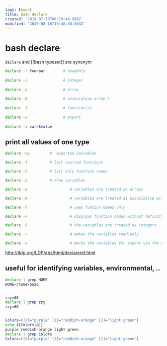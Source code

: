 ```yaml
---
tags: [bash]
title: bash declare
created: '2019-07-30T06:19:48.996Z'
modified: '2019-08-18T19:48:38.694Z'
---
```


# bash declare

`declare` and [[bash typeset]] are synonym

```sh
declare -r foo=bar        # readonly
  
declare -i                # integer
  
declare -a                # array
  
declare -A                # associative array !
  
declare -f                # function(s)
  
declare -x                # export
  
declare -x var=$value
```

## print all values of one type
```sh
declare -xp         #  exported vairables

declare -f          # list sourced functions

declare -F          # list only function names

declare -p          # show variables

```

```sh
declare -a                   # variables are treated as arrays

declare -A                   # variables are treated as associative arrays

declare -f                   # uses funtion names only

declare -F                   # displays function names without definitions

declare -i                   # the variables are treaded as integers

declare -r                   # makes the variables read-only

declare -x                   # marks the variables for export via the environment
```
http://tldp.org/LDP/abs/html/declareref.html


## useful for identifying variables, environmental, ..
```sh
declare | grep HOME
HOME=/home/bozo


zzy=68
declare | grep zzy
zzy=68


Colors=([0]="purple" [1]="reddish-orange" [2]="light green")
echo ${Colors[@]}
purple reddish-orange light green
declare | grep Colors
Colors=([0]="purple" [1]="reddish-orange" [2]="light green")
```
